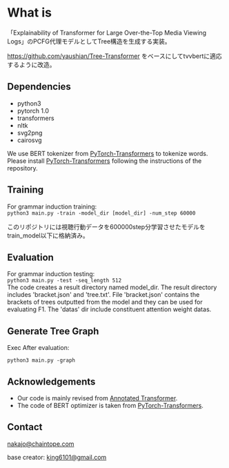 # What is
「Explainability of Transformer for Large Over-the-Top Media Viewing Logs」のPCFG代理モデルとしてTree構造を生成する実装。

https://github.com/yaushian/Tree-Transformer をベースにしてtvvbertに適応するように改造。

## Dependencies

* python3
* pytorch 1.0
* transformers
* nltk
* svg2png
* cairosvg

We use BERT tokenizer from [PyTorch-Transformers](https://github.com/huggingface/pytorch-transformers) to tokenize words. Please install [PyTorch-Transformers](https://github.com/huggingface/pytorch-transformers) following the instructions of the repository.  


## Training
For grammar induction training:  
```python3 main.py -train -model_dir [model_dir] -num_step 60000```  

このリポジトリには視聴行動データを600000step分学習させたモデルをtrain_model以下に格納済み。

## Evaluation
For grammar induction testing:  
```python3 main.py -test -seq_length 512```  
The code creates a result directory named model_dir. The result directory includes 'bracket.json' and 'tree.txt'. File 'bracket.json' contains the brackets of trees outputted from the model and they can be used for evaluating F1.
The 'datas' dir include constituent attention weight datas.

## Generate Tree Graph
Exec After evaluation:
```
python3 main.py -graph
```

## Acknowledgements
* Our code is mainly revised from [Annotated Transformer](http://nlp.seas.harvard.edu/2018/04/03/attention.html).  
* The code of BERT optimizer is taken from [PyTorch-Transformers](https://github.com/huggingface/pytorch-transformers).  

## Contact
nakajo@chaintope.com

base creator: king6101@gmail.com
